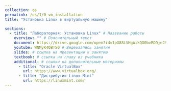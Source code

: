 ```yaml
---
collection: os
permalink: /os/1/0-vm_installation
title: "Установка Linux в виртуальную машину"

sections:
  - title: "Лабораторная: Установка Linux" # Назввание работы
    overview: "" # Пояснительный текст
    document: https://drive.google.com/open?id=1pG88LVHgAikQO0bvRDDjeJSkw2QyKgh5oln981Qi4bk # ссылка на методические указания
    youtube: WNMyK4QBTS0 # Видеозапись занятия
    slides: # ссылка на презентацию к занятию
    textbook: # ссылка на главу из учебника
    additional: # ссылки на дополнительные материалы
      - title: "Oracle VirtualBox"
        url: https://www.virtualbox.org/
      - title: "Дистрибутив Linux Mint"
        url: https://linuxmint.com/
---
```

